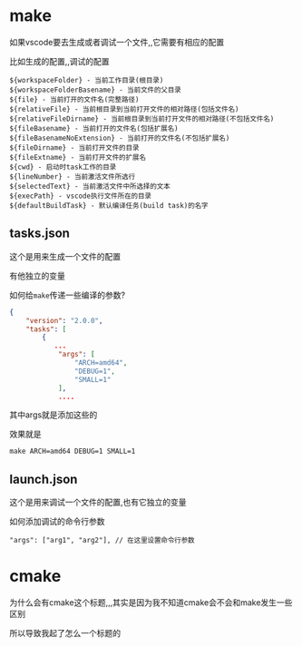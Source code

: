 

# make

如果vscode要去生成或者调试一个文件,,它需要有相应的配置

比如生成的配置,,调试的配置



```
${workspaceFolder} - 当前工作目录(根目录)
${workspaceFolderBasename} - 当前文件的父目录
${file} - 当前打开的文件名(完整路径)
${relativeFile} - 当前根目录到当前打开文件的相对路径(包括文件名)
${relativeFileDirname} - 当前根目录到当前打开文件的相对路径(不包括文件名)
${fileBasename} - 当前打开的文件名(包括扩展名)
${fileBasenameNoExtension} - 当前打开的文件名(不包括扩展名)
${fileDirname} - 当前打开文件的目录
${fileExtname} - 当前打开文件的扩展名
${cwd} - 启动时task工作的目录
${lineNumber} - 当前激活文件所选行
${selectedText} - 当前激活文件中所选择的文本
${execPath} - vscode执行文件所在的目录
${defaultBuildTask} - 默认编译任务(build task)的名字
```





## tasks.json

这个是用来生成一个文件的配置

有他独立的变量



如何给`make`传递一些编译的参数?

```json
{
    "version": "2.0.0",
    "tasks": [
        {
           ...
            "args": [
                "ARCH=amd64",
                "DEBUG=1",
                "SMALL=1"
            ],
            ....
```

其中args就是添加这些的

效果就是

```
make ARCH=amd64 DEBUG=1 SMALL=1
```





## launch.json

这个是用来调试一个文件的配置,也有它独立的变量



如何添加调试的命令行参数

```
"args": ["arg1", "arg2"], // 在这里设置命令行参数
```



# cmake

为什么会有cmake这个标题,,,其实是因为我不知道cmake会不会和make发生一些区别

所以导致我起了怎么一个标题的

